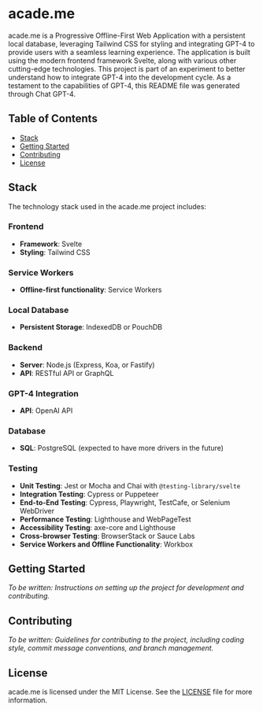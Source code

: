# acade.me

acade.me is a Progressive Offline-First Web Application with a persistent local database, leveraging Tailwind CSS for styling and integrating GPT-4 to provide users with a seamless learning experience. The application is built using the modern frontend framework Svelte, along with various other cutting-edge technologies. This project is part of an experiment to better understand how to integrate GPT-4 into the development cycle. As a testament to the capabilities of GPT-4, this README file was generated through Chat GPT-4.

## Table of Contents

- [Stack](#stack)
- [Getting Started](#getting-started)
- [Contributing](#contributing)
- [License](#license)

## Stack

The technology stack used in the acade.me project includes:

### Frontend

- **Framework**: Svelte
- **Styling**: Tailwind CSS

### Service Workers

- **Offline-first functionality**: Service Workers

### Local Database

- **Persistent Storage**: IndexedDB or PouchDB

### Backend

- **Server**: Node.js (Express, Koa, or Fastify)
- **API**: RESTful API or GraphQL

### GPT-4 Integration

- **API**: OpenAI API

### Database

- **SQL**: PostgreSQL (expected to have more drivers in the future)

### Testing

- **Unit Testing**: Jest or Mocha and Chai with `@testing-library/svelte`
- **Integration Testing**: Cypress or Puppeteer
- **End-to-End Testing**: Cypress, Playwright, TestCafe, or Selenium WebDriver
- **Performance Testing**: Lighthouse and WebPageTest
- **Accessibility Testing**: axe-core and Lighthouse
- **Cross-browser Testing**: BrowserStack or Sauce Labs
- **Service Workers and Offline Functionality**: Workbox

## Getting Started

_To be written: Instructions on setting up the project for development and contributing._

## Contributing

_To be written: Guidelines for contributing to the project, including coding style, commit message conventions, and branch management._

## License

acade.me is licensed under the MIT License. See the [LICENSE](LICENSE) file for more information.
